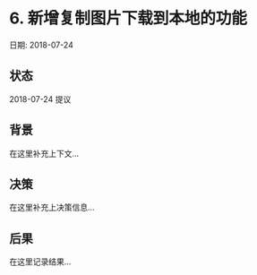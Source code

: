 # 6. 新增复制图片下载到本地的功能

日期: 2018-07-24

## 状态

2018-07-24 提议

## 背景

在这里补充上下文...

## 决策

在这里补充上决策信息...

## 后果

在这里记录结果...
